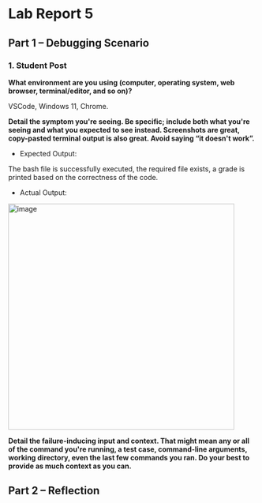 # Lab Report 5
## Part 1 – Debugging Scenario
### 1. Student Post
**What environment are you using (computer, operating system, web browser, terminal/editor, and so on)?**

VSCode, Windows 11, Chrome.

**Detail the symptom you're seeing. Be specific; include both what you're seeing and what you expected to see instead. Screenshots are great, copy-pasted terminal output is also great. Avoid saying “it doesn't work”.**

* Expected Output: 

The bash file is successfully executed, the required file exists, a grade is printed based on the correctness of the code.

* Actual Output:
<img width="458" alt="image" src="https://github.com/chris-yanx/cse15l-lab-reports/assets/77228505/bb102cbc-186f-4a77-96fa-15ffbd27be38">



**Detail the failure-inducing input and context. That might mean any or all of the command you're running, a test case, command-line arguments, working directory, even the last few commands you ran. Do your best to provide as much context as you can.**


## Part 2 – Reflection
